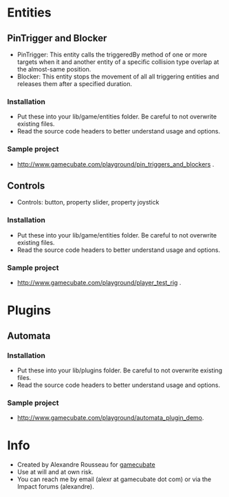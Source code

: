 # Entities

## PinTrigger and Blocker
* PinTrigger: This entity calls the triggeredBy method of one or more
  targets when it and another entity of a specific collision type overlap at
  the almost-same position.
* Blocker: This entity stops the movement of all all triggering entities
  and releases them after a specified duration.
### Installation
* Put these into your lib/game/entities folder. Be careful to not overwrite existing files.
* Read the source code headers to better understand usage and options.
### Sample project
* http://www.gamecubate.com/playground/pin_triggers_and_blockers .

## Controls
* Controls: button, property slider, property joystick
### Installation
* Put these into your lib/game/entities folder. Be careful to not overwrite existing files.
* Read the source code headers to better understand usage and options.
### Sample project
* http://www.gamecubate.com/playground/player_test_rig .


# Plugins
## Automata
### Installation
* Put these into your lib/plugins folder. Be careful to not overwrite existing files.
* Read the source code headers to better understand usage and options.
### Sample project
* http://www.gamecubate.com/playground/automata_plugin_demo.


# Info
* Created by Alexandre Rousseau for [gamecubate](http://www.gamecubate.com)
* Use at will and at own risk.
* You can reach me by email (alexr at gamecubate dot com) or via the Impact
  forums (alexandre).
